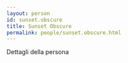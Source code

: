 ```yaml
---
layout: person
id: sunset.obscure
title: Sunset Obscure
permalink: people/sunset.obscure.html
---
```


Dettagli della persona